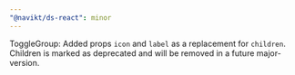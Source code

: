 ```yaml
---
"@navikt/ds-react": minor
---
```


ToggleGroup: Added props `icon` and `label` as a replacement for `children`. Children is marked as deprecated and will be removed in a future major-version.
